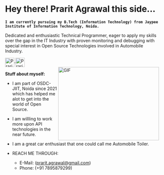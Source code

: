 # Hey there! Prarit Agrawal this side...

**`I am currently pursuing my B.Tech (Information Technology) from Jaypee Institute of Information Technology, Noida.`**

Dedicated and enthusiastic Technical Programmer, eager to apply my skills over the gap in the IT Industry with proven monitoring and debugging with special interest in Open Source Technologies involved in Automobile Industry.

<a href="https://www.linkedin.com/in/prarit-agrawal-8038991b7/" target="_blank">
  <img align="middle" alt="Prarit's LinkdeIN" width="30px" src="https://cdn.jsdelivr.net/npm/simple-icons@v3/icons/linkedin.svg" />
</a>
<a href="https://twitter.com/Tranquil_ou" target="_blank">
  <img align="middle" alt="Prarit's Twitter" width="30px" src="https://cdn.jsdelivr.net/npm/simple-icons@3.2.0/icons/twitter.svg" />
</a>

<br/>

<img align="right" height="240" width="330" alt="GIF" src="https://media.tenor.com/NOYF3f82b_gAAAAC/programmer.gif" />

**Stuff about myself:**

- I am part of OSDC-JIIT, Noida since 2021 which has helped me alot to get into the world of Open Source. 
- I am willling to work more upon API technologies in the near future.
- I am a great car enthusiast that one could call me Automobile Toiler.

- REACH ME THROUGH: 
  - E-Mail: (prarit.agrawal@gmail.com)
  - Phone: (+91 7895879299)

